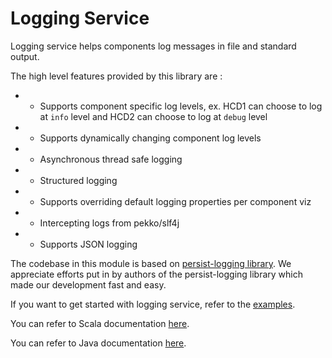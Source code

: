 Logging Service
===============

Logging service helps components log messages in file and standard output.

The high level features provided by this library are :
 *    - Supports component specific log levels, ex. HCD1 can choose to log at `info` level and HCD2 can choose to log at `debug` level
 *    - Supports dynamically changing component log levels
 *    - Asynchronous thread safe logging
 *    - Structured logging
 *    - Supports overriding default logging properties per component viz
 *    - Intercepting logs from pekko/slf4j
 *    - Supports JSON logging

The codebase in this module is based on [persist-logging library](https://github.com/nestorpersist/logging).
We appreciate efforts put in by authors of the persist-logging library which made our development fast and easy.

If you want to get started with logging service, refer to the [examples](https://tmtsoftware.github.io/csw/services/logging.html).

You can refer to Scala documentation [here](https://tmtsoftware.github.io/csw/api/scala/csw/logging/index.html).

You can refer to Java documentation [here](https://tmtsoftware.github.io/csw/api/java/?/index.html).
